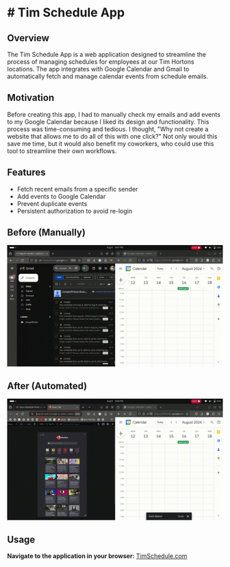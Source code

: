 # # Tim Schedule App

## Overview
The Tim Schedule App is a web application designed to streamline the process of managing schedules for employees at our Tim Hortons locations. The app integrates with Google Calendar and Gmail to automatically fetch and manage calendar events from schedule emails.

## Motivation
Before creating this app, I had to manually check my emails and add events to my Google Calendar because I liked its design and functionality. This process was time-consuming and tedious. I thought, "Why not create a website that allows me to do all of this with one click?" Not only would this save me time, but it would also benefit my coworkers, who could use this tool to streamline their own workflows.

## Features
- Fetch recent emails from a specific sender
- Add events to Google Calendar
- Prevent duplicate events
- Persistent authorization to avoid re-login

## Before (Manually)
![before](./media/before.gif)

## After (Automated)
![after](./media/after.gif)

## Usage

**Navigate to the application in your browser:**
    [TimSchedule.com](http://timschedule.com/)
